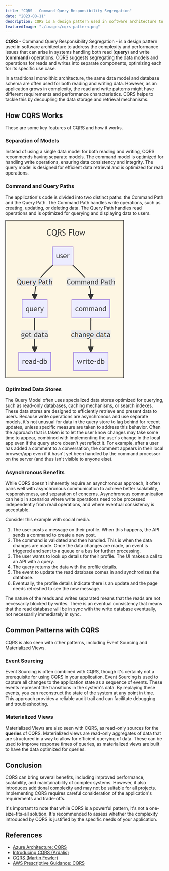 ```yaml
---
title: "CQRS - Command Query Responsibility Segregation"
date: "2023-08-11"
description: CQRS is a design pattern used in software architecture to address the complexity and performance issues that can arise in systems handling both read (query) and write (command) operations.
featuredImage: "./images/cqrs-pattern.png"
---
```


**CQRS** - Command Query Responsibility Segregation - is a design pattern used in software architecture to address the complexity and performance issues that can arise in systems handling both read (**query**) and write (**command**) operations. CQRS suggests segregating the data models and operations for reads and writes into separate components, optimizing each for its specific use case.

In a traditional monolithic architecture, the same data model and database schema are often used for both reading and writing data. However, as an application grows in complexity, the read and write patterns might have different requirements and performance characteristics. CQRS helps to tackle this by decoupling the data storage and retrieval mechanisms. 

## How CQRS Works

These are some key features of CQRS and how it works.

### Separation of Models

Instead of using a single data model for both reading and writing, CQRS recommends having separate models. The command model is optimized for handling write operations, ensuring data consistency and integrity. The query model is designed for efficient data retrieval and is optimized for read operations.

### Command and Query Paths

The application's code is divided into two distinct paths: the Command Path and the Query Path. The Command Path handles write operations, such as creating, updating, or deleting data. The Query Path handles read operations and is optimized for querying and displaying data to users.

![CQRS flowchart - the Query Path represents the user getting data from a read data store. The Command Path represents the user changing data in a writeable data store.](./images/cqrs-flow.png)

### Optimized Data Stores

The Query Model often uses specialized data stores optimized for querying, such as read-only databases, caching mechanisms, or search indexes. These data stores are designed to efficiently retrieve and present data to users. Because write operations are asynchronous and use separate models, it's not unusual for data in the query store to lag behind for recent updates, unless specific measure are taken to address this behavior. Often the approach that is taken is to let the user know changes may take some time to appear, combined with implementing the user's change in the local app even if the query store doesn't yet reflect it. For example, after a user has added a comment to a conversation, the comment appears in their local browser/app even if it hasn't yet been handled by the command processor on the server (and thus isn't visible to anyone else).

### Asynchronous Benefits

While CQRS doesn't inherently require an asynchronous approach, it often pairs well with asynchronous communication to achieve better scalability, responsiveness, and separation of concerns. Asynchronous communication can help in scenarios where write operations need to be processed independently from read operations, and where eventual consistency is acceptable.

Consider this example with social media.

1. The user posts a message on their profile. When this happens, the API sends a command to create a new post.
2. The command is validated and then handled. This is when the data changes are made. Once the data changes are made, an event is triggered and sent to a queue or a bus for further processing.
3. The user wants to look up details for their profile. The UI makes a call to an API with a query.
4. The query returns the data with the profile details.
5. The event to update the read database comes in and synchronizes the database.
6. Eventually, the profile details indicate there is an update and the page needs refreshed to see the new message.

The nature of the reads and writes separated means that the reads are not necessarily blocked by writes. There is an eventual consistency that means that the read database will be in sync with the write database eventually, not necessarily immediately in sync.

## Common Patterns with CQRS

CQRS is also seen with other patterns, including Event Sourcing and Materialized Views.

### Event Sourcing

Event Sourcing is often combined with CQRS, though it's certainly not a prerequisite for using CQRS in your application. Event Sourcing is used to capture all changes to the application state as a sequence of events. These events represent the transitions in the system's data. By replaying these events, you can reconstruct the state of the system at any point in time. This approach provides a reliable audit trail and can facilitate debugging and troubleshooting.

### Materialized Views

Materialized Views are also seen with CQRS, as read-only sources for the **queries** of CQRS. Materialized views are read-only aggregates of data that are structured in a way to allow for efficient querying of data. These can be used to improve response times of queries, as materialized views are built to have the data optimized for queries.

## Conclusion

CQRS can bring several benefits, including improved performance, scalability, and maintainability of complex systems. However, it also introduces additional complexity and may not be suitable for all projects. Implementing CQRS requires careful consideration of the application's requirements and trade-offs.

It's important to note that while CQRS is a powerful pattern, it's not a one-size-fits-all solution. It's recommended to assess whether the complexity introduced by CQRS is justified by the specific needs of your application.

## References

- [Azure Architecture: CQRS](https://learn.microsoft.com/en-us/azure/architecture/patterns/cqrs)
- [Introducing CQRS (Ardalis)](https://ardalis.com/command-query-responsibility-separation/)
- [CQRS (Martin Fowler)](https://martinfowler.com/bliki/CQRS.html)
- [AWS Prescriptive Guidance: CQRS](https://docs.aws.amazon.com/prescriptive-guidance/latest/modernization-data-persistence/cqrs-pattern.html)